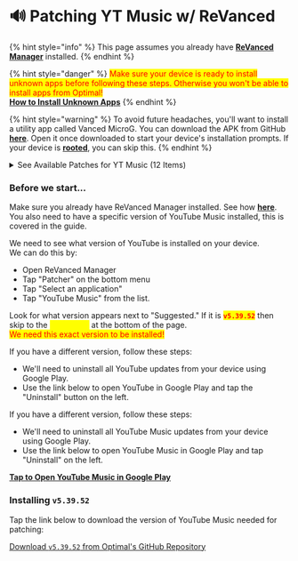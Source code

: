 # 🔊 Patching YT Music w/ ReVanced

{% hint style="info" %}
This page assumes you already have [**ReVanced Manager**](installing-revanced-manager.md) installed.&#x20;
{% endhint %}

{% hint style="danger" %}
<mark style="color:red;">Make sure your device is ready to install unknown apps before following these steps. Otherwise you won't be able to install apps from Optimal!</mark> \
[**How to Install Unknown Apps**](installing-unknown-apps.md)
{% endhint %}

{% hint style="warning" %}
To avoid future headaches, you'll want to install a utility app called Vanced MicroG. You can download the APK from GitHub [**here**](https://github.com/TeamVanced/VancedMicroG/releases). Open it once downloaded to start your device's installation prompts. If your device is [**rooted**](../terminology.md#root-rooting-rooted), you can skip this.
{% endhint %}

<details>

<summary>See Available Patches for YT Music (12 Items)</summary>

ReVanced can modify YouTube Music to include 12 patches:

* **Background Play** 0.0.1\
  Enables playing music in the background&#x20;
* **Codecs Unlock** 0.0.1\
  Adds more audio codec options; the new audio codecs usually result in better audio quality&#x20;
* **Compact Header** 0.0.1\
  Hides the music category bar at the top of the homepage
* **Exclusive Audio Playback** 0.0.1\
  Enables the option to play music without video&#x20;
* **Hide Get Premium** 0.0.1\
  Removes all "Get Premium" evidences from the avatar menu&#x20;
* **Minimized Playback Music** 0.0.1\
  Enables minimized playback on "Kids" music&#x20;
* **Music MicroG Support** 0.0.1\
  Allows YouTube ReVanced to run without root and under a different package name
* **Music Video Ads** 0.0.1\
  Removes ads in the music player&#x20;
* **Predictive Back Gesture** 0.0.1\
  Enables the predictive back gesture introduced in Android 13
* **Remove Screenshot Restriction** 0.0.1\
  Removes the restriction of taking screenshots&#x20;
* **Tastebuilder Remover** 0.0.1\
  Removes the "Tell us which artists you like" card from the homescreen
* **Upgrade Button Remover** 0.0.1\
  Removes the upgrade tab from the pivot bar

</details>

### Before we start...

Make sure you already have ReVanced Manager installed. See how [**here**](installing-revanced-manager.md). \
You also need to have a specific version of YouTube Music installed, this is covered in the guide.

We need to see what version of YouTube is installed on your device. \
We can do this by:

* Open ReVanced Manager
* Tap "Patcher" on the bottom menu&#x20;
* Tap "Select an application"
* Tap "YouTube Music" from the list.

Look for what version appears next to "Suggested." If it is <mark style="color:red;">**`v5.39.52`**</mark> then skip to the <mark style="color:yellow;">yellow text</mark> at the bottom of the page.\
<mark style="color:red;">We need this exact version to be installed!</mark>

If you have a different version, follow these steps:

* We'll need to uninstall all YouTube updates from your device using Google Play.&#x20;
* Use the link below to open YouTube in Google Play and tap the "Uninstall" button on the left.

If you have a different version, follow these steps:

* We'll need to uninstall all YouTube Music updates from your device using Google Play.&#x20;
* Use the link below to open YouTube Music in Google Play and tap "Uninstall" on the left.&#x20;

[**Tap to Open YouTube Music in Google Play**](market://details?id=com.google.android.apps.youtube.music)&#x20;

### Installing `v5.39.52`

Tap the link below to download the version of YouTube Music needed for patching:

[Download `v5.39.52` from Optimal's GitHub Repository](https://github.com/gabefletch/ReVanced-BaseApps/releases/download/M-v5.39.52/com.google.android.apps.youtube.music\_5.39.52-53952230\_minAPI21.armeabi-v7a.nodpi.\_apkmirror.com.apk)

